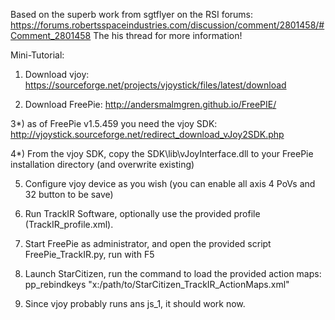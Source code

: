 Based on the superb work from sgtflyer on the RSI forums: https://forums.robertsspaceindustries.com/discussion/comment/2801458/#Comment_2801458
The his thread for more information!

Mini-Tutorial:

1) Download vjoy: https://sourceforge.net/projects/vjoystick/files/latest/download

2) Download FreePie: http://andersmalmgren.github.io/FreePIE/

3*) as of FreePie v1.5.459 you need the vjoy SDK: http://vjoystick.sourceforge.net/redirect_download_vJoy2SDK.php

4*) From the vjoy SDK, copy the SDK\lib\vJoyInterface.dll to your FreePie installation directory (and overwrite existing)

5) Configure vjoy device as you wish (you can enable all axis 4 PoVs and 32 button to be save)

6) Run TrackIR Software, optionally use the provided profile (TrackIR_profile.xml).

7) Start FreePie as administrator, and open the provided script FreePie_TrackIR.py, run with F5

8) Launch StarCitizen, run the command to load the provided action maps: pp_rebindkeys
"x:/path/to/StarCitizen_TrackIR_ActionMaps.xml"

9) Since vjoy probably runs ans js_1, it should work now.




